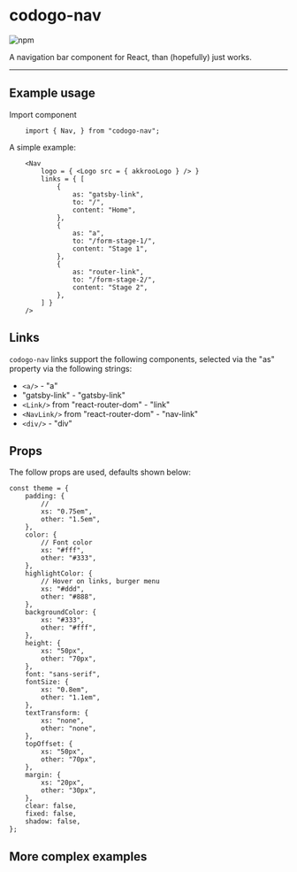# codogo-nav


![npm](https://img.shields.io/npm/dw/localeval.svg)

A navigation bar component for React, than (hopefully) just works.

---

## Example usage

Import component

```
    import { Nav, } from "codogo-nav";
```

A simple example:

```
    <Nav
        logo = { <Logo src = { akkrooLogo } /> }
        links = { [
            {
                as: "gatsby-link",
                to: "/",
                content: "Home",
            },
            {
                as: "a",
                to: "/form-stage-1/",
                content: "Stage 1",
            },
            {
                as: "router-link",
                to: "/form-stage-2/",
                content: "Stage 2",
            },
        ] }
    />
```

## Links

`codogo-nav` links support the following components, selected via the "as" property via the following strings:

- `<a/>` - "a"
- "gatsby-link" - "gatsby-link"
- `<Link/>` from "react-router-dom" - "link"
- `<NavLink/>` from "react-router-dom" - "nav-link"
- `<div/>` - "div"

## Props

The follow props are used, defaults shown below:

```
const theme = {
    padding: {
        //
        xs: "0.75em",
        other: "1.5em",
    },
    color: {
        // Font color
        xs: "#fff",
        other: "#333",
    },
    highlightColor: {
        // Hover on links, burger menu
        xs: "#ddd",
        other: "#888",
    },
    backgroundColor: {
        xs: "#333",
        other: "#fff",
    },
    height: {
        xs: "50px",
        other: "70px",
    },
    font: "sans-serif",
    fontSize: {
        xs: "0.8em",
        other: "1.1em",
    },
    textTransform: {
        xs: "none",
        other: "none",
    },
    topOffset: {
        xs: "50px",
        other: "70px",
    },
    margin: {
        xs: "20px",
        other: "30px",
    },
    clear: false,
    fixed: false,
    shadow: false,
};
```


## More complex examples

```


```
